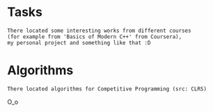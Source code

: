 # Tasks
	There located some interesting works from different courses 
	(for example from 'Basics of Modern C++' from Coursera), 
	my personal project and something like that :D
# Algorithms
	There located algorithms for Competitive Programming (src: CLRS) 
O_o

